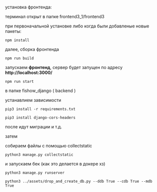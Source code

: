 установка фронтенда: 

терминал открыт в папке frontend3_1/frontend3

при первоначальной установке либо когда были добавленые новые пакеты: 
~~~ 
npm install
~~~ 
далее, сборка фронтенда 
~~~ 
npm run build
~~~ 
запускаем **фронтенд**, сервер будет запущен по адресу **http://localhost:3000/**
~~~
npm run start 
~~~

в папке fishow_django ( backend )

устанавлием зависимости 

~~~
pip3 install -r requirements.txt
~~~

~~~
pip3 install django-cors-headers
~~~

после идут миграции и т.д.

затем

собираем файлы с помощью collectstatic

~~~ 
python3 manage.py collectstatic 
~~~

и запускаем бек (как это делается в докере хз)

~~~ 
python3 manage.py runserver
~~~

~~~
python3 ../assets/drop_and_create_db.py --ddb True --cdb True --mdb True
~~~
